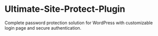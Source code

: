 # Ultimate-Site-Protect-Plugin
Complete password protection solution for WordPress with customizable login page and secure authentication.
